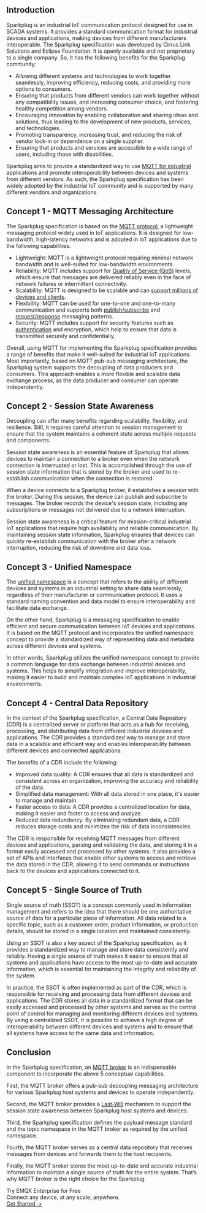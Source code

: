 ## Introduction

Sparkplug is an industrial IoT communication protocol designed for use in SCADA systems. It provides a standard communication format for industrial devices and applications, making devices from different manufacturers interoperable. The Sparkplug specification was developed by Cirrus Link Solutions and Eclipse Foundation. It is openly available and not proprietary to a single company. So, it has the following benefits for the Sparkplug community:

- Allowing different systems and technologies to work together seamlessly, improving efficiency, reducing costs, and providing more options to consumers.
- Ensuring that products from different vendors can work together without any compatibility issues, and increasing consumer choice, and fostering healthy competition among vendors.
- Encouraging innovation by enabling collaboration and sharing ideas and solutions, thus leading to the development of new products, services, and technologies.
- Promoting transparency, increasing trust, and reducing the risk of vendor lock-in or dependence on a single supplier.
- Ensuring that products and services are accessible to a wide range of users, including those with disabilities.

Sparkplug aims to provide a standardized way to use [MQTT for industrial](https://www.emqx.com/en/use-cases/industrial-iot) applications and promote interoperability between devices and systems from different vendors. As such, the Sparkplug specification has been widely adopted by the industrial IoT community and is supported by many different vendors and organizations.

## Concept 1 - MQTT Messaging Architecture

The Sparkplug specification is based on the [MQTT protocol](https://www.emqx.com/en/mqtt-guide), a lightweight messaging protocol widely used in IoT applications. It is designed for low-bandwidth, high-latency networks and is adopted in IoT applications due to the following capabilities.

- Lightweight: MQTT is a lightweight protocol requiring minimal network bandwidth and is well-suited for low-bandwidth environments.
- Reliability: MQTT includes support for [Quality of Service (QoS)](https://www.emqx.com/en/blog/introduction-to-mqtt-qos) levels, which ensure that messages are delivered reliably even in the face of network failures or intermittent connectivity.
- Scalability: MQTT is designed to be scalable and can [support millions of devices and clients](https://www.emqx.com/en/blog/reaching-100m-mqtt-connections-with-emqx-5-0).
- Flexibility: MQTT can be used for one-to-one and one-to-many communication and supports both [publish/subscribe](https://www.emqx.com/en/blog/mqtt-5-introduction-to-publish-subscribe-model) and [request/response](https://www.emqx.com/en/blog/mqtt5-request-response) messaging patterns.
- Security: MQTT includes support for security features such as [authentication](https://www.emqx.com/en/blog/securing-mqtt-with-username-and-password-authentication) and encryption, which help to ensure that data is transmitted securely and confidentially.

Overall, using MQTT for implementing the Sparkplug specification provides a range of benefits that make it well-suited for industrial IoT applications. Most importantly, based on MQTT pub-sub messaging architecture, the Sparkplug system supports the decoupling of data producers and consumers. This approach enables a more flexible and scalable data exchange process, as the data producer and consumer can operate independently.

## Concept 2 - Session State Awareness

Decoupling can offer many benefits regarding scalability, flexibility, and resilience. Still, it requires careful attention to session management to ensure that the system maintains a coherent state across multiple requests and components.

Session state awareness is an essential feature of Sparkplug that allows devices to maintain a connection to a broker even when the network connection is interrupted or lost. This is accomplished through the use of session state information that is stored by the broker and used to re-establish communication when the connection is restored.

When a device connects to a Sparkplug broker, it establishes a session with the broker. During this session, the device can publish and subscribe to messages. The broker records the device's session state, including any subscriptions or messages not delivered due to a network interruption.

Session state awareness is a critical feature for mission-critical industrial IoT applications that require high availability and reliable communication. By maintaining session state information, Sparkplug ensures that devices can quickly re-establish communication with the broker after a network interruption, reducing the risk of downtime and data loss.

## Concept 3 - Unified Namespace

The [unified namespace](https://www.emqx.com/en/blog/unified-namespace-next-generation-data-fabric-for-iiot) is a concept that refers to the ability of different devices and systems in an industrial setting to share data seamlessly, regardless of their manufacturer or communication protocol. It uses a standard naming convention and data model to ensure interoperability and facilitate data exchange.

On the other hand, Sparkplug is a messaging specification to enable efficient and secure communication between IoT devices and applications. It is based on the MQTT protocol and incorporates the unified namespace concept to provide a standardized way of representing data and metadata across different devices and systems.

In other words, Sparkplug utilizes the unified namespace concept to provide a common language for data exchange between industrial devices and systems. This helps to simplify integration and improve interoperability, making it easier to build and maintain complex IoT applications in industrial environments.

## Concept 4 - Central Data Repository

In the context of the Sparkplug specification, a Central Data Repository (CDR) is a centralized server or platform that acts as a hub for receiving, processing, and distributing data from different industrial devices and applications. The CDR provides a standardized way to manage and store data in a scalable and efficient way and enables interoperability between different devices and connected applications.

The benefits of a CDR include the following:

- Improved data quality: A CDR ensures that all data is standardized and consistent across an organization, improving the accuracy and reliability of the data.
- Simplified data management: With all data stored in one place, it's easier to manage and maintain.
- Faster access to data: A CDR provides a centralized location for data, making it easier and faster to access and analyze.
- Reduced data redundancy: By eliminating redundant data, a CDR reduces storage costs and minimizes the risk of data inconsistencies.

The CDR is responsible for receiving MQTT messages from different devices and applications, parsing and validating the data, and storing it in a format easily accessed and processed by other systems. It also provides a set of APIs and interfaces that enable other systems to access and retrieve the data stored in the CDR, allowing it to send commands or instructions back to the devices and applications connected to it.

## Concept 5 - Single Source of Truth

Single source of truth (SSOT) is a concept commonly used in information management and refers to the idea that there should be one authoritative source of data for a particular piece of information. All data related to a specific topic, such as a customer order, product information, or production details, should be stored in a single location and maintained consistently.

Using an SSOT is also a key aspect of the Sparkplug specification, as it provides a standardized way to manage and store data consistently and reliably. Having a single source of truth makes it easier to ensure that all systems and applications have access to the most up-to-date and accurate information, which is essential for maintaining the integrity and reliability of the system.

In practice, the SSOT is often implemented as part of the CDR, which is responsible for receiving and processing data from different devices and applications. The CDR stores all data in a standardized format that can be easily accessed and processed by other systems and serves as the central point of control for managing and monitoring different devices and systems. By using a centralized SSOT, it is possible to achieve a high degree of interoperability between different devices and systems and to ensure that all systems have access to the same data and information.

## Conclusion

In the Sparkplug specification, an [MQTT broker](https://www.emqx.io/) is an indispensable component to incorporate the above 5 conceptual capabilities. 

First, the MQTT broker offers a pub-sub decoupling messaging architecture for various Sparkplug host systems and devices to operate independently. 

Second, the MQTT broker provides a [Last-Will](https://www.emqx.com/en/blog/use-of-mqtt-will-message) mechanism to support the session state awareness between Sparkplug host systems and devices. 

Third, the Sparkplug specification defines the payload message standard and the topic namespace in the MQTT broker as required by the unified namespace. 

Fourth, the MQTT broker serves as a central data repository that receives messages from devices and forwards them to the host recipients. 

Finally, the MQTT broker stores the most up-to-date and accurate industrial information to maintain a single source of truth for the entire system. That’s why MQTT broker is the right choice for the Sparkplug.



<section class="promotion">
    <div>
        Try EMQX Enterprise for Free
      <div class="is-size-14 is-text-normal has-text-weight-normal">Connect any device, at any scale, anywhere.</div>
    </div>
    <a href="https://www.emqx.com/en/try?product=enterprise" class="button is-gradient px-5">Get Started →</a>
</section>
